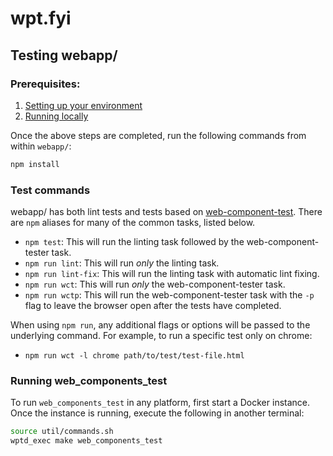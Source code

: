 # wpt.fyi

## Testing webapp/

### Prerequisites:

1. [Setting up your environment](https://github.com/web-platform-tests/wpt.fyi#setting-up-your-environment)
2. [Running locally](https://github.com/web-platform-tests/wpt.fyi#running-locally)

Once the above steps are completed, run the following commands from within `webapp/`:

```sh
npm install
```

### Test commands

webapp/ has both lint tests and tests based on
[web-component-test](https://www.npmjs.com/package/web-component-tester). There
are `npm` aliases for many of the common tasks, listed below.

- `npm test`: This will run the linting task followed by the web-component-tester task.
- `npm run lint`: This will run _only_ the linting task.
- `npm run lint-fix`: This will run the linting task with automatic lint fixing.
- `npm run wct`: This will run _only_ the web-component-tester task.
- `npm run wctp`: This will run the web-component-tester task with the `-p` flag
  to leave the browser open after the tests have completed.

When using `npm run`, any additional flags or options will be passed to the
underlying command. For example, to run a specific test only on chrome:

- `npm run wct -l chrome path/to/test/test-file.html`

### Running web_components_test
To run `web_components_test` in any platform, first start a Docker instance.
Once the instance is running, execute the following in another terminal:
```sh
source util/commands.sh
wptd_exec make web_components_test
```
